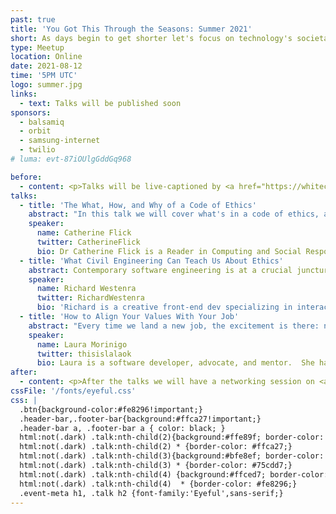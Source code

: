 ```yaml
---
past: true
title: 'You Got This Through the Seasons: Summer 2021'
short: As days begin to get shorter let's focus on technology's societal and ethical impacts.
type: Meetup
location: Online
date: 2021-08-12
time: '5PM UTC'
logo: summer.jpg
links:
  - text: Talks will be published soon
sponsors:
  - balsamiq
  - orbit
  - samsung-internet
  - twilio
# luma: evt-87iOUlgGddGq968

before:
  - content: <p>Talks will be live-captioned by <a href="https://whitecoatcaptioning.com" class="underline">White Coat Captioning</a>. These will be visible below the video stream, and via a direct URL which can be opened on another device is desired. Our post-event social session will not be captioned.</p>
talks:
  - title: 'The What, How, and Why of a Code of Ethics'
    abstract: "In this talk we will cover what's in a code of ethics, and why should you care about it. Go behind the scenes with an ethicist and co-author of the Association of Computing Machinery's (ACM) new code of ethics that affects hundreds of thousands of computing professionals and get some answers to the following: What is a Code of Ethics? Why bother updating the old code, or having one at all? What's the code asking me to do, and why? How can I practically use the code? How did you decide whether something is good or bad, or whether something should be included in the code? What if my boss thinks codes of ethics are for losers? What if I work in the military/security/etc. domain? How is this code different from all the other codes out there? What happens if I break the Code of Ethics?"
    speaker:
      name: Catherine Flick
      twitter: CatherineFlick
      bio: Dr Catherine Flick is a Reader in Computing and Social Responsibility in the Centre for Computing and Social Responsibility at De Montfort University. She is very excited about the social and ethical impact of technologies, and how we can make sure that development of a new technology creates a positive impact.
  - title: 'What Civil Engineering Can Teach Us About Ethics'
    abstract: Contemporary software engineering is at a crucial juncture in the evolution as a discipline. We’re professionalizing and expanding our abilities, but in doing so we’re encountering dramatic new risks and venturing into new ethical territory. In this way, we share similarities with the expansion of traditional civil engineering during the industrial revolution. In this talk I’ll discuss what lessons can we learn from that industry, and how we can try to avoid making some of the same mistakes. I’ll also give a basic introduction to engineering ethics, discuss some examples of ethical problems from my own career, and explore how we can try to improve our ethical decision-making by incorporating ethical reasoning into the different stages of our work.
    speaker:
      name: Richard Westenra
      twitter: RichardWestenra
      bio: 'Richard is a creative front-end dev specializing in interactive dataviz. He often works with React, D3, CSS, SVG and Canvas, and is passionate about accessibility, animation, web standards, performance, usability, and engineering ethics. After living in London for ten years, he has recently moved back home to New Zealand, and is getting to grips with extremely remote working.'
  - title: 'How to Align Your Values With Your Job'
    abstract: "Every time we land a new job, the excitement is there: new beginnings, a new opportunity, the chance to grow... but how can we keep this motivation during our journey and take it further from the newbie stage?  Aligning your values within your workplace can be the answer. During this talk, we will learn how to recognize our own values and take them to our workplace (and step up when we don't find them) to achieve a greater commitment and satisfaction in our careers."
    speaker:
      name: Laura Morinigo
      twitter: thisislalaok
      bio: Laura is a software developer, advocate, and mentor.  She has been recognized as a Google Developer Expert and a Woman Techmakers Ambassador, as a mentor she helped startups participating in accelerator programs like Google Launchpad and the World Food Programme by the United Nations.  Currently, she is a web developer advocate for Samsung Internet at Samsung Research Institute UK where the team contributes to open source projects, builds demos and participates in conferences getting the word out about advanced web features helping web developers to create great and more inclusive web apps.
after:
  - content: <p>After the talks we will have a networking session on <a class="underline" href='https://gatheround.com/events/7vtXZqvBlpz7vw2QFpht'>Gatheround</a> which will involve a 5 1:1 calls with other attendees at random (you'll have conversations prompts don't worry!), and then one small group call at the end. It's super fun and we hope to see you there!</p>
cssFile: '/fonts/eyeful.css'
css: |
  .btn{background-color:#fe8296!important;}
  .header-bar,.footer-bar{background:#ffca27!important;}
  .header-bar a, .footer-bar a { color: black; }
  html:not(.dark) .talk:nth-child(2){background:#ffe89f; border-color: #ffca27;}
  html:not(.dark) .talk:nth-child(2) * {border-color: #ffca27;}
  html:not(.dark) .talk:nth-child(3){background:#bfe8ef; border-color: #75cdd7;}
  html:not(.dark) .talk:nth-child(3) * {border-color: #75cdd7;}
  html:not(.dark) .talk:nth-child(4) {background:#ffced7; border-color: #fe8296;}
  html:not(.dark) .talk:nth-child(4)  * {border-color: #fe8296;}
  .event-meta h1, .talk h2 {font-family:'Eyeful',sans-serif;}
---
```

